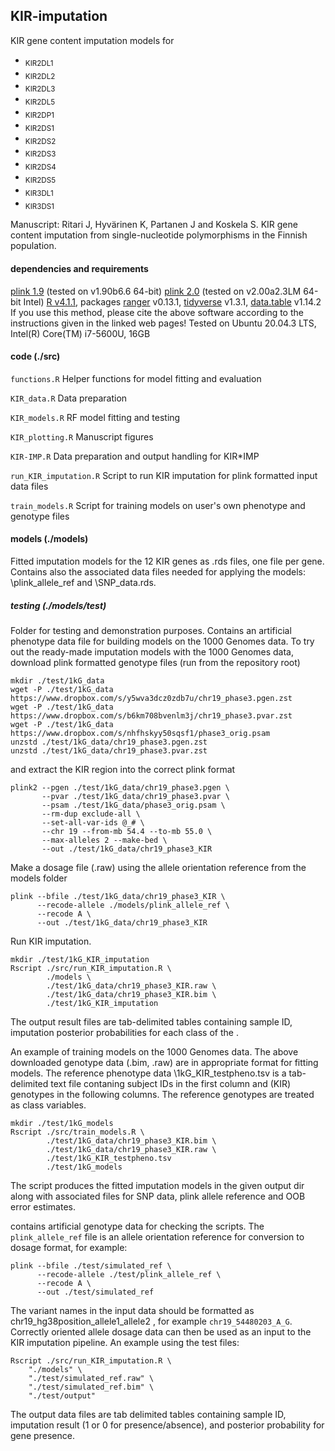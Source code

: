## KIR-imputation
KIR gene content imputation models for 
* <sub>KIR2DL1</sub>
* <sub>KIR2DL2</sub>
* <sub>KIR2DL3</sub>
* <sub>KIR2DL5</sub>
* <sub>KIR2DP1</sub>
* <sub>KIR2DS1</sub>
* <sub>KIR2DS2</sub>
* <sub>KIR2DS3</sub>
* <sub>KIR2DS4</sub>
* <sub>KIR2DS5</sub>
* <sub>KIR3DL1</sub>
* <sub>KIR3DS1</sub>

Manuscript: Ritari J, Hyvärinen K, Partanen J and Koskela S. KIR gene content imputation from single-nucleotide polymorphisms in the Finnish population. 

#### dependencies and requirements
[plink 1.9](https://www.cog-genomics.org/plink/) (tested on v1.90b6.6 64-bit)
[plink 2.0](https://www.cog-genomics.org/plink/2.0/) (tested on v2.00a2.3LM 64-bit Intel)
[R v4.1.1](https://www.r-project.org/), packages [ranger](https://cran.r-project.org/web/packages/ranger/index.html) v0.13.1, [tidyverse](https://cran.r-project.org/web/packages/tidyverse/index.html) v1.3.1, [data.table](https://cran.r-project.org/web/packages/data.table/index.html) v1.14.2   
If you use this method, please cite the above software according to the instructions given in the linked web pages!
Tested on Ubuntu 20.04.3 LTS, Intel(R) Core(TM) i7-5600U, 16GB

#### code (./src)
`functions.R` Helper functions for model fitting and evaluation

`KIR_data.R` Data preparation

`KIR_models.R` RF model fitting and testing

`KIR_plotting.R` Manuscript figures

`KIR-IMP.R` Data preparation and output handling for KIR\*IMP

`run_KIR_imputation.R` Script to run KIR imputation for plink formatted input data files

`train_models.R` Script for training models on user's own phenotype and genotype files

#### models (./models)
Fitted imputation models for the 12 KIR genes as .rds files, one file per gene. 
Contains also the associated data files needed for applying the models: \plink_allele_ref and \SNP_data.rds.

##### testing (./models/test)
Folder for testing and demonstration purposes. Contains an artificial phenotype data file for building models on the 1000 Genomes data. 
To try out the ready-made imputation models with the 1000 Genomes data, download plink formatted genotype files (run from the repository root)

```
mkdir ./test/1kG_data
wget -P ./test/1kG_data https://www.dropbox.com/s/y5wva3dcz0zdb7u/chr19_phase3.pgen.zst
wget -P ./test/1kG_data https://www.dropbox.com/s/b6km708bvenlm3j/chr19_phase3.pvar.zst
wget -P ./test/1kG_data https://www.dropbox.com/s/nhfhskyy50sqsf1/phase3_orig.psam
unzstd ./test/1kG_data/chr19_phase3.pgen.zst
unzstd ./test/1kG_data/chr19_phase3.pvar.zst
```

and extract the KIR region into the correct plink format
```
plink2 --pgen ./test/1kG_data/chr19_phase3.pgen \
       --pvar ./test/1kG_data/chr19_phase3.pvar \
       --psam ./test/1kG_data/phase3_orig.psam \
       --rm-dup exclude-all \
       --set-all-var-ids @_# \
       --chr 19 --from-mb 54.4 --to-mb 55.0 \
       --max-alleles 2 --make-bed \
       --out ./test/1kG_data/chr19_phase3_KIR
```

Make a dosage file (.raw) using the allele orientation reference from the models folder
```
plink --bfile ./test/1kG_data/chr19_phase3_KIR \
      --recode-allele ./models/plink_allele_ref \
      --recode A \
      --out ./test/1kG_data/chr19_phase3_KIR
```

Run KIR imputation. 
```
mkdir ./test/1kG_KIR_imputation
Rscript ./src/run_KIR_imputation.R \
        ./models \
        ./test/1kG_data/chr19_phase3_KIR.raw \
        ./test/1kG_data/chr19_phase3_KIR.bim \
        ./test/1kG_KIR_imputation
```
The output result files are tab-delimited tables containing sample ID, imputation posterior probabilities for each class of the .


An example of training models on the 1000 Genomes data. The above downloaded genotype data (.bim, .raw) are in appropriate format for fitting models. The reference phenotype data \1kG_KIR_testpheno.tsv is a tab-delimited text file contaning subject IDs in the first column and (KIR) genotypes in the following columns. The reference genotypes are treated as class variables.

```
mkdir ./test/1kG_models
Rscript ./src/train_models.R \
        ./test/1kG_data/chr19_phase3_KIR.bim \
        ./test/1kG_data/chr19_phase3_KIR.raw \
        ./test/1kG_KIR_testpheno.tsv 
        ./test/1kG_models
```
The script produces the fitted imputation models in the given output dir along with associated files for SNP data, plink allele reference and OOB error estimates.







contains artificial genotype data for checking the scripts. The `plink_allele_ref` file is an allele orientation reference for conversion to dosage format, for example:
```
plink --bfile ./test/simulated_ref \
      --recode-allele ./test/plink_allele_ref \
      --recode A \
      --out ./test/simulated_ref
```   
The variant names in the input data should be formatted as chr19_hg38position_allele1_allele2 , for example `chr19_54480203_A_G`.
Correctly oriented allele dosage data can then be used as an input to the KIR imputation pipeline. An example using the test files:
```
Rscript ./src/run_KIR_imputation.R \
    "./models" \
    "./test/simulated_ref.raw" \
    "./test/simulated_ref.bim" \
    "./test/output"
```
The output data files are tab delimited tables containing sample ID, imputation result (1 or 0 for presence/absence), and posterior probability for gene presence.


